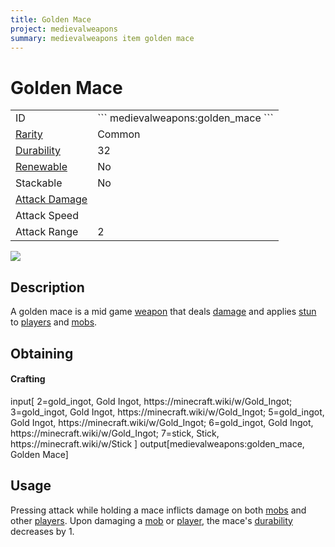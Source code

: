 ```yaml
---
title: Golden Mace
project: medievalweapons
summary: medievalweapons item golden mace
---
```

# Golden Mace
<div class="main_table">
<div class="left_main_table">
<table class="left_table">
    <tbody>
        <tr>
            <td class="first-column">ID</td>
            <td class="second-column">
            ```
            medievalweapons:golden_mace
            ```
            </td>
        </tr>
        <tr id="linear-top">
            <td class="first-column"><a href="https://minecraft.wiki/w/Rarity" target="_blank">Rarity</a></td>
            <td class="second-column">Common</td>
        </tr>
        <tr id="linear-top">
            <td class="first-column"><a href="https://minecraft.wiki/w/Durability" target="_blank">Durability</a></td>
            <td class="second-column">32</td>
        </tr>
        <tr id="linear-top">
            <td class="first-column"><a href="https://minecraft.wiki/w/Renewable_resource" target="_blank">Renewable</a></td>
            <td class="second-column">No</td>
        </tr>
        <tr id="linear-top">
            <td class="first-column">Stackable</td>
            <td class="second-column">No</td>
        </tr>
        <tr id="linear-top">
            <td class="first-column"><a href="https://minecraft.wiki/w/Damage" target="_blank">Attack Damage</a></td>
            <td class="second-column icon-element" icon-count="5" icon-id="melee" icon-exclusive></td>
        </tr>
        <tr id="linear-top">
            <td class="first-column">Attack Speed</td>
            <td class="second-column icon-element" icon-count="1.2" icon-id="melee_speed" icon-exclusive></td>
        </tr>
        <tr id="linear-top">
            <td class="first-column">Attack Range</td>
            <td class="second-column">2</td>
        </tr>
    </tbody>
</table>
</div>
    <img src="/wiki/assets/medievalweapons/items/golden_mace.png" loading="lazy" class="right_img_table"/>
</div>

## Description
A golden mace is a mid game [weapon](https://minecraft.wiki/w/Weapon) that deals [damage](https://minecraft.wiki/w/Damage) and applies [stun](/wiki/mods/MedievalWeapons/Effects/Stun) to [players](https://minecraft.wiki/w/Player) and [mobs](https://minecraft.wiki/w/Mob).

## Obtaining
#### Crafting
<div id="crafting-table">
<div class="crafting-element" crafting-type="vanilla_crafting">
input[
    2=gold_ingot, Gold Ingot, https://minecraft.wiki/w/Gold_Ingot;
    3=gold_ingot, Gold Ingot, https://minecraft.wiki/w/Gold_Ingot;
    5=gold_ingot, Gold Ingot, https://minecraft.wiki/w/Gold_Ingot;
    6=gold_ingot, Gold Ingot, https://minecraft.wiki/w/Gold_Ingot;
    7=stick, Stick, https://minecraft.wiki/w/Stick
]
output[medievalweapons:golden_mace, Golden Mace]
</div>
</div>

## Usage
Pressing attack while holding a mace inflicts damage on both [mobs](https://minecraft.wiki/w/Mob) and other [players](https://minecraft.wiki/w/Player). Upon damaging a [mob](https://minecraft.wiki/w/Mob) or [player](https://minecraft.wiki/w/Player), the mace's [durability](https://minecraft.wiki/w/Durability) decreases by 1.
